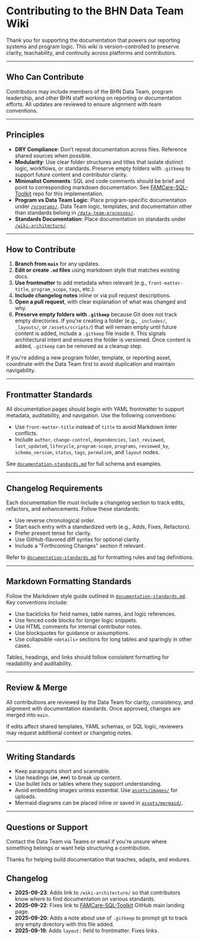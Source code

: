 # Contributing to the BHN Data Team Wiki

Thank you for supporting the documentation that powers our reporting systems and program logic. This wiki is version-controlled to preserve clarity, teachability, and continuity across platforms and contributors.

---

## Who Can Contribute

Contributors may include members of the BHN Data Team, program leadership, and other BHN staff working on reporting or documentation efforts. All updates are reviewed to ensure alignment with team conventions.

---

## Principles

- **DRY Compliance**: Don’t repeat documentation across files. Reference shared sources when possible.
- **Modularity**: Use clear folder structures and titles that isolate distinct logic, workflows, or standards. Preserve empty folders with `.gitkeep` to support future content and contributor clarity.
- **Minimalist Comments**: SQL and code comments should be brief and point to corresponding markdown documentation. See [FAMCare-SQL-Toolkit](https://github.com/Behavioral-Health-Network/FAMCare-SQL-Toolkit.git) repo for this implementation.
- **Program vs Data Team Logic**: Place program-specific documentation under [`/programs/`]({{site.baseurl}}/programs/). Data Team logic, templates, and documentation other than standards belong in [`/data-team-processes/`]({{site.baseurl}}/data-team-processes/).
- **Standards Documentation**: Place documentation on standards under [`/wiki-architecture/`]({{site.baseurl}}/wiki-architecture/).

---

## How to Contribute

1. **Branch from `main`** for any updates.
2. **Edit or create `.md` files** using markdown style that matches existing docs.
3. **Use frontmatter** to add metadata when relevant (e.g., `front-matter-title`, `program_scope`, `tags`, etc.).
4. **Include changelog notes** inline or via pull request descriptions.
5. **Open a pull request**, with clear explanation of what was changed and why.
6. **Preserve empty folders with `.gitkeep`** because Git does not track empty directories. If you're creating a folder (e.g., `_includes/`, `_layouts/`, or `/assets/scripts/`) that will remain empty until future content is added, include a `.gitkeep` file inside it. This signals architectural intent and ensures the folder is versioned. Once content is added, `.gitkeep` can be removed as a cleanup step.

If you're adding a new program folder, template, or reporting asset, coordinate with the Data Team first to avoid duplication and maintain navigability.

---

## Frontmatter Standards

All documentation pages should begin with YAML frontmatter to support metadata, auditability, and navigation. Use the following conventions:

- Use `front-matter-title` instead of `title` to avoid Markdown linter conflicts.
- Include `author`, `change-control`, `dependencies`, `last_reviewed`, `last_updated`, `lifecycle`, `program-scope`, `programs`, `reviewed_by`, `schema_version`, `status`, `tags`, `permalink`, and `layout` nodes.

See [`documentation-standards.md`]({{site.baseurl}}/documentation-standards/) for full schema and examples.

---

## Changelog Requirements

Each documentation file must include a changelog section to track edits, refactors, and enhancements. Follow these standards:

- Use reverse chronological order.
- Start each entry with a standardized verb (e.g., Adds, Fixes, Refactors).
- Prefer present tense for clarity.
- Use GitHub-flavored diff syntax for optional clarity.
- Include a "Forthcoming Changes" section if relevant.

Refer to [`documentation-standards.md`]({{site.baseurl}}/documentation-standards/) for formatting rules and tag definitions.

---

## Markdown Formatting Standards

Follow the Markdown style guide outlined in [`documentation-standards.md`]({{site.baseurl}}/documentation-standards/). Key conventions include:

- Use backticks for field names, table names, and logic references.
- Use fenced code blocks for longer logic snippets.
- Use HTML comments for internal contributor notes.
- Use blockquotes for guidance or assumptions.
- Use collapsible `<details>` sections for long tables and sparingly in other cases.

Tables, headings, and links should follow consistent formatting for readability and auditability.

---

## Review & Merge

All contributions are reviewed by the Data Team for clarity, consistency, and alignment with documentation standards. Once approved, changes are merged into `main`.

If edits affect shared templates, YAML schemas, or SQL logic, reviewers may request additional context or changelog notes.

---

## Writing Standards

- Keep paragraphs short and scannable.
- Use headings (`##`, `###`) to break up content.
- Use bullet lists or tables where they support understanding.
- Avoid embedding images unless essential. Use [`assets/images/`]({{site.baseurl}}/images/) for uploads.
- Mermaid diagrams can be placed inline or saved in [`assets/mermaid/`]({{site.baseurl}}/mermaid/).

---

## Questions or Support

Contact the Data Team via Teams or email if you're unsure where something belongs or want help structuring a contribution.

Thanks for helping build documentation that teaches, adapts, and endures.

## Changelog

- **2025-09-23**: Adds link to `/wiki-architecture/` so that contributors know where to find documentation on various standards.
- **2025-09-22**: Fixes link to [FAMCare-SQL-Toolkit](https://github.com/Behavioral-Health-Network/FAMCare-SQL-Toolkit.git) GitHub main landing page.
- **2025-09-20**: Adds a note about use of `.gitkeep` to prompt git to track any empty directory with this file added.
- **2025-09-19**: Adds `layout:` field to frontmatter. Fixes links.
